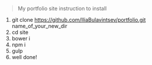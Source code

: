 > My portfolio site
> instruction to install

1. git clone https://github.com/IliaBulavintsev/portfolio.git name_of_your_new_dir
2. cd site
3. bower i
4. npm i
5. gulp
6. well done!